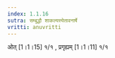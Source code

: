 ```yaml
---
index: 1.1.16
sutra: सम्बुद्धौ शाकल्यस्येतावनार्षे
vritti: anuvritti
---
```


ओत् [1।1।15] १/१ , प्रगृह्यम् [1।1।11] १/१